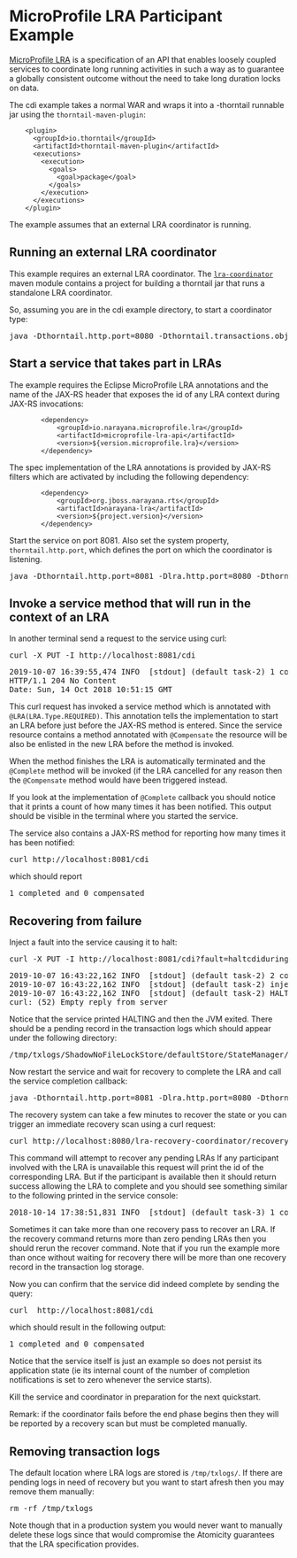 # MicroProfile LRA Participant Example

[MicroProfile LRA](https://github.com/eclipse/microprofile-lra) is a specification
of an API that enables loosely coupled services to coordinate long running
activities in such a way as to guarantee a globally consistent outcome without the
need to take long duration locks on data.

The cdi example takes a normal WAR and wraps it into a -thorntail runnable jar
using the `thorntail-maven-plugin`:

```
    <plugin>
      <groupId>io.thorntail</groupId>
      <artifactId>thorntail-maven-plugin</artifactId>
      <executions>
        <execution>
          <goals>
            <goal>package</goal>
          </goals>
        </execution>
      </executions>
    </plugin>
```

The example assumes that an external LRA coordinator is running.

## Running an external LRA coordinator

This example requires an external LRA coordinator.
The [`lra-coordinator`](#../lra-coordinator/README.md)  maven module contains
a project for building a thorntail jar that runs a standalone LRA coordinator.

So, assuming you are in the cdi example directory, to start a coordinator type:

<pre>
java -Dthorntail.http.port=8080 -Dthorntail.transactions.object-store-path=../txlogs -jar ../lra-coordinator/target/lra-coordinator-thorntail.jar
</pre>

## Start a service that takes part in LRAs

The example requires the Eclipse MicroProfile LRA annotations and the name of the
JAX-RS header that exposes the id of any LRA context during JAX-RS invocations:

```
        <dependency>
            <groupId>io.narayana.microprofile.lra</groupId>
            <artifactId>microprofile-lra-api</artifactId>
            <version>${version.microprofile.lra}</version>
        </dependency>
```

The spec implementation of the LRA annotations is provided by JAX-RS filters which
are activated by including the following dependency:

```
        <dependency>
            <groupId>org.jboss.narayana.rts</groupId>
            <artifactId>narayana-lra</artifactId>
            <version>${project.version}</version>
        </dependency>
```

Start the service on port 8081. Also set the system property, `thorntail.http.port`, 
which defines the port on which the coordinator is listening. 

<pre>
java -Dthorntail.http.port=8081 -Dlra.http.port=8080 -Dthorntail.transactions.object-store-path=../txlogs -jar ./target/lra-participant-example-thorntail.jar
</pre>

## Invoke a service method that will run in the context of an LRA

In another terminal send a request to the service using curl:

<pre>
curl -X PUT -I http://localhost:8081/cdi
</pre>

<pre>
2019-10-07 16:39:55,474 INFO  [stdout] (default task-2) 1 completions
HTTP/1.1 204 No Content
Date: Sun, 14 Oct 2018 10:51:15 GMT
</pre>

This curl request has invoked a service method which is annotated with
`@LRA(LRA.Type.REQUIRED)`. This annotation tells the implementation to
start an LRA before just before the JAX-RS method is entered. Since the
service resource contains a method annotated with `@Compensate` the
resource will be also be enlisted in the new LRA before the method is invoked.

When the method finishes the LRA is automatically terminated and the `@Complete`
method will be invoked (if the LRA cancelled for any reason then  the `@Compensate`
method would have been triggered instead.

If you look at the implementation of `@Complete` callback you should notice that
it prints a count of how many times it has been notified. This output should be
visible in the terminal where you started the service.

The service also contains a JAX-RS method for reporting how many times it has
been notified:

<pre>
curl http://localhost:8081/cdi
</pre>

which should report

<pre>
1 completed and 0 compensated   
</pre>

## Recovering from failure

Inject a fault into the service causing it to halt:

<pre>
curl -X PUT -I http://localhost:8081/cdi?fault=haltcdiduring
</pre>

<pre>
2019-10-07 16:43:22,162 INFO  [stdout] (default task-2) 2 completions
2019-10-07 16:43:22,162 INFO  [stdout] (default task-2) injecting fault type HALT ...
2019-10-07 16:43:22,162 INFO  [stdout] (default task-2) HALTING
curl: (52) Empty reply from server
</pre>

Notice that the service printed HALTING and then the JVM exited. There should be
a pending record in the transaction logs which should appear under the following
directory:

<pre>
/tmp/txlogs/ShadowNoFileLockStore/defaultStore/StateManager/BasicAction/TwoPhaseCoordinator/LRA/
</pre>

Now restart the service and wait for recovery to complete the LRA and call the
service completion callback:

<pre>
java -Dthorntail.http.port=8081 -Dlra.http.port=8080 -Dthorntail.transactions.object-store-path=../txlogs -jar target/lra-participant-example-thorntail.jar
</pre>

The recovery system can take a few minutes to recover the state or you can trigger
an immediate recovery scan using a curl request:

<pre>
curl http://localhost:8080/lra-recovery-coordinator/recovery
</pre>

This command will attempt to recover any pending LRAs If any participant involved
with the LRA is unavailable this request will print the id of the corresponding LRA.
But if the participant is available then it should return success allowing the LRA
to complete and you should see something similar to the following printed in the
service console:

<pre>
2018-10-14 17:38:51,831 INFO  [stdout] (default task-3) 1 completions
</pre>

Sometimes it can take more than one recovery pass to recover an LRA. If the
recovery command returns more than zero pending LRAs then you should rerun
the recover command. Note that if you run the example more than once without
waiting for recovery there will be more than one recovery record in the
transaction log storage.

Now you can confirm that the service did indeed complete by sending the query:

<pre>
curl  http://localhost:8081/cdi
</pre>

which should result in the following output:

<pre>
1 completed and 0 compensated
</pre>

Notice that the service itself is just an example so does not persist its
application state (ie its internal count of the number of completion notifications
is set to zero whenever the service starts).

Kill the service and coordinator in preparation for the next quickstart.

Remark: if the coordinator fails before the end phase begins then they will
be reported by a recovery scan but must be completed manually.

## Removing transaction logs

The default location where LRA logs are stored is `/tmp/txlogs/`. If there
are pending logs in need of recovery but you want to start afresh then you
may remove them manually:

<pre>
rm -rf /tmp/txlogs
</pre>

Note though that in a production system you would never want to manually
delete these logs since that would compromise the Atomicity guarantees
that the LRA specification provides.
